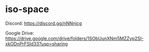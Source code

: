 # iso-space

Discord:
https://discord.gg/nNNnjcg

Google Drive:
https://drive.google.com/drive/folders/1SObUunXNm5MZZyp2SI-xkODnPrFSId33?usp=sharing

